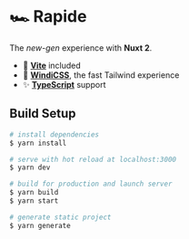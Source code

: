 # 🏎 Rapide

The _new-gen_ experience with **Nuxt 2**.

- 🚀 [**Vite**](http://vitejs.dev/) included
- 💨 [**WindiCSS**](https://windicss.netlify.app/), the fast Tailwind experience
- ✨ [**TypeScript**](https://typescript.nuxtjs.org/) support

## Build Setup

```bash
# install dependencies
$ yarn install

# serve with hot reload at localhost:3000
$ yarn dev

# build for production and launch server
$ yarn build
$ yarn start

# generate static project
$ yarn generate
```
